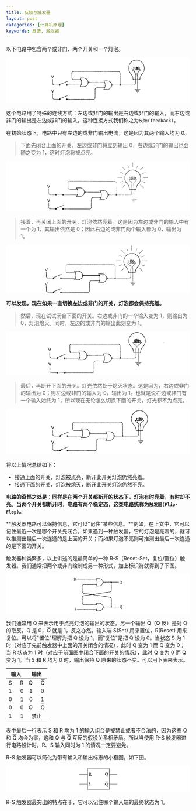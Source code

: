 ```yaml
---
title: 反馈与触发器
layout: post
categories: [计算机原理]
keywords: 反馈, 触发器
---
```


以下电路中包含两个或非门、两个开关和一个灯泡。

![](/assets/images/2019/1202/WX20191202-154823.png)

这个电路用了特殊的连线方式：左边或非门的输出是右边或非门的输入，而右边或非门的输出是左边或非门的输入。这种连接方式我们称之为`反馈(feedback)`。

在初始状态下，电路中只有左边的或非门输出电流，这是因为其两个输入均为 0。

> 下面先闭合上面的开关，左边或非门将立刻输出 0，右边或非门的输出也会随之变为 1，这时灯泡将被点亮。

![](/assets/images/2019/1202/WX20191202-155609.png)

> 接着，再关闭上面的开关，灯泡依然亮着。这是因为左边或非门的输入中有一个为 1，其输出依然是 0；因此右边的或非门两个输入都为 0，输出为 1。

![](/assets/images/2019/1202/WX20191202-160005.png)

**可以发现，现在如果一直切换左边或非门的开关，灯泡都会保持亮着。**

> 然后，现在试试闭合下面的开关。右边或非门的一个输入变为 1，则输出为 0，灯泡熄灭。同时，左边的或非门的输出此刻变为 1。

![](/assets/images/2019/1202/WX20191202-160728.png)

> 最后，再断开下面的开关。灯光依然处于熄灭状态。这是因为，右边或非门的输出为 0；则左边或非门的输入为 0，输出为 1。也就是说右边或非门有一个输入始终为 1，所以现在无论怎么切换下面的开关，灯光都不为点亮。

![](/assets/images/2019/1202/WX20191202-160928.png)

将以上情况总结如下：

*   接通上面的开关，灯泡被点亮，断开此开关灯泡仍然亮着。
*   接通下面的开关，灯泡被熄灭，断开此开关灯泡仍然不亮。

**电路的奇怪之处是：同样是在两个开关都断开的状态下，灯泡有时亮着，有时却不亮。当两个开关都断开时，电路有两个稳定态，这类电路统称为`触发器(Flip-Flop)`。**

**触发器电路可以保持信息，它可以"记住"某些信息。**例如，在上文中，它可以记住最近一次是哪个开关先闭合。如果遇到一种触发器，它的灯泡是亮着的，就可以推测出最后一次连通的是上面的开关；而如果灯泡不亮则可推测出最后一次连通的是下面的开关。

触发器种类繁多，以上讲述的是最简单的一种 R-S（Reset-Set，复位/置位）触发器。我们通常把两个或非门绘制成另一种形式，加上标识符就得到了下图。

![](/assets/images/2019/1202/WX20191202-175714.png)

我们通常用 Q 来表示用于点亮灯泡的输出的状态。另一个输出 <span style="text-decoration: overline;">Q</span>（Q 反）是对 Q 的取反。Q 是 0，<span style="text-decoration: overline;">Q</span> 就是 1，反之亦然。输入端 S(Set) 用来置位，R(Reset) 用来复位。可以将"置位"理解为把 Q 设为 1，而"复位"是把 Q 设为 0。当状态 S 为 1 时（对应于先前触发器中上面的开关闭合的情况），此时 Q 变为 1 而 <span style="text-decoration: overline;">Q</span> 变为 0；当 R 状态为 1 时（对应于前面图中闭合下面的开关的情况），此时 Q 变为 0 而 <span style="text-decoration: overline;">Q</span> 变为 1。当 S 和 R 均为 0 时，输出保持 Q 原来的状态不变。可以用下表来表示。

| 输入 | 输出 |
| :--: | :--: |
| S &nbsp;&nbsp;&nbsp;&nbsp; R | Q &nbsp;&nbsp;&nbsp;&nbsp; <span style="text-decoration: overline;">Q</span> |
| 1 &nbsp;&nbsp;&nbsp;&nbsp; 0 | 1 &nbsp;&nbsp;&nbsp;&nbsp; 0 |
| 0 &nbsp;&nbsp;&nbsp;&nbsp; 1 | 0 &nbsp;&nbsp;&nbsp;&nbsp; 1 |
| 0 &nbsp;&nbsp;&nbsp;&nbsp; 0 | Q &nbsp;&nbsp;&nbsp;&nbsp; <span style="text-decoration: overline;">Q</span> |
| 1 &nbsp;&nbsp;&nbsp;&nbsp; 1 | 禁止 |

表中最后一行表示 S 和 R 均为 1 的输入组合是被禁止或者不合法的，因为这些 Q 和 <span style="text-decoration: overline;">Q</span> 均会为零，这和 Q 与 <span style="text-decoration: overline;">Q</span> 互反的假设关系相矛盾。所以当使用 R-S 触发器进行电路设计时，R、S 输入同时为 1 的情况一定要避免。

R-S 触发器可以简化为带有输入和输出标志的小框图，如下图。

![](/assets/images/2019/1202/WX20191202-182741.png)

R-S 触发器最突出的特点在于，它可以记住哪个输入端的最终状态为 1。
